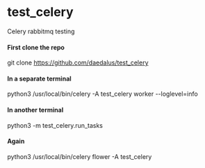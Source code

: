 # test_celery
Celery rabbitmq testing

#### First clone the repo 
git clone https://github.com/daedalus/test_celery

#### In a separate terminal
python3 /usr/local/bin/celery -A test_celery worker --loglevel=info

#### In another terminal

python3 -m test_celery.run_tasks

#### Again 
 python3 /usr/local/bin/celery flower -A test_celery
